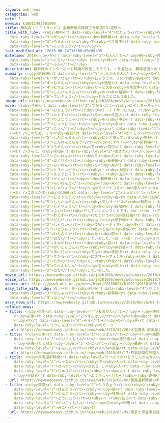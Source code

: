 ```yaml
---
layout: web_news
categories: web
cate: 5
newsid: k10011493501000
title: 無料Ｗｉ－Ｆｉサービス 全新幹線の路線で今年度中に提供へ
title_with_ruby: <ruby>無料<rt data-ruby-level="4">むりょう</rt></ruby>Ｗｉ－Ｆｉサービス <ruby>全<rt
  data-ruby-level="3">ぜん</rt></ruby><ruby>新幹線<rt data-ruby-level="5">しんかんせん</rt></ruby>の<ruby>路線<rt
  data-ruby-level="3">ろせん</rt></ruby>で<ruby>今年度中<rt data-ruby-level="3">こんねんどちゅう</rt></ruby>に<ruby>提供<rt
  data-ruby-level="6">ていきょう</rt></ruby>へ
last_modified_at: '2018-06-24T16:00:00+09:00'
datetime: 2018<ruby>年<rt data-ruby-level="1">ねん</rt></ruby>06<ruby>月<rt data-ruby-level="1">がつ</rt></ruby>24<ruby>日<rt
  data-ruby-level="1">にち</rt></ruby> 16<ruby>時<rt data-ruby-level="2">じ</rt></ruby>00<ruby>分<rt
  data-ruby-level="2">ふん</rt></ruby>
description: 新幹線のインターネット環境が改善しそうです。ＪＲ各社は、無線通信＝Ｗｉ－Ｆｉの無料サービスを今年度中にすべての新幹線の路線で提供することになりました。
summary: <ruby>新幹線<rt data-ruby-level="5">しんかんせん</rt></ruby>のインターネット<ruby>環境<rt data-ruby-level="7">かんきょう</rt></ruby>が<ruby>改善<rt
  data-ruby-level="6">かいぜん</rt></ruby>しそうです。ＪＲ<ruby>各社<rt data-ruby-level="4">かくしゃ</rt></ruby>は、<ruby>無線<rt
  data-ruby-level="4">むせん</rt></ruby><ruby>通信<rt data-ruby-level="4">つうしん</rt></ruby>＝Ｗｉ－Ｆｉの<ruby>無料<rt
  data-ruby-level="4">むりょう</rt></ruby>サービスを<ruby>今年度中<rt data-ruby-level="3">こんねんどちゅう</rt></ruby>にすべての<ruby>新幹線<rt
  data-ruby-level="5">しんかんせん</rt></ruby>の<ruby>路線<rt data-ruby-level="3">ろせん</rt></ruby>で<ruby>提供<rt
  data-ruby-level="6">ていきょう</rt></ruby>することになりました。
image_url: https://newswebeasy.github.io/ja201806/news/web/image/2018/06/24/K10011493501_1806241558_1806241600_01_02.jpg
more: <ruby>手軽<rt data-ruby-level="3">てがる</rt></ruby>にインターネットに<ruby>接続<rt data-ruby-level="5">せつぞく</rt></ruby>できる<ruby>無料<rt
  data-ruby-level="4">むりょう</rt></ruby>のＷｉ－Ｆｉサービスは、<ruby>日本<rt data-ruby-level="1">にっぽん</rt></ruby>を<ruby>訪<rt
  data-ruby-level="7">おとず</rt></ruby>れる<ruby>外国人<rt data-ruby-level="2">がいこくじん</rt></ruby><ruby>旅行者<rt
  data-ruby-level="3">りょこうしゃ</rt></ruby>を<ruby>中心<rt data-ruby-level="2">ちゅうしん</rt></ruby>に<ruby>充実<rt
  data-ruby-level="7">じゅうじつ</rt></ruby>を<ruby>求<rt data-ruby-level="4">もと</rt></ruby>める<ruby>声<rt
  data-ruby-level="2">こえ</rt></ruby>が<ruby>上<rt data-ruby-level="1">あ</rt></ruby>がっています。<br
  /><br />このため、ＪＲ<ruby>各社<rt data-ruby-level="4">かくしゃ</rt></ruby>は<ruby>一部<rt data-ruby-level="3">いちぶ</rt></ruby>の<ruby>新幹線<rt
  data-ruby-level="5">しんかんせん</rt></ruby>にとどまっている<ruby>無料<rt data-ruby-level="4">むりょう</rt></ruby>のＷｉ－Ｆｉサービスを<ruby>今年度中<rt
  data-ruby-level="3">こんねんどちゅう</rt></ruby>にすべての<ruby>新幹線<rt data-ruby-level="5">しんかんせん</rt></ruby>の<ruby>路線<rt
  data-ruby-level="3">ろせん</rt></ruby>で<ruby>提供<rt data-ruby-level="6">ていきょう</rt></ruby>することになりました。<br
  /><br />さらに、<ruby>秋田<rt data-ruby-level="2">あきた</rt></ruby><ruby>新幹線<rt data-ruby-level="5">しんかんせん</rt></ruby>は<ruby>来年<rt
  data-ruby-level="2">らいねん</rt></ruby>５<ruby>月<rt data-ruby-level="1">がつ</rt></ruby>まで、<ruby>北陸<rt
  data-ruby-level="4">ほくりく</rt></ruby><ruby>新幹線<rt data-ruby-level="5">しんかんせん</rt></ruby>は<ruby>来年<rt
  data-ruby-level="2">らいねん</rt></ruby>９<ruby>月<rt data-ruby-level="1">がつ</rt></ruby>まで、<ruby>東海道<rt
  data-ruby-level="2">とうかいどう</rt></ruby>・<ruby>山陽<rt data-ruby-level="3">さんよう</rt></ruby>・<ruby>九州<rt
  data-ruby-level="3">きゅうしゅう</rt></ruby>・<ruby>山形<rt data-ruby-level="2">やまがた</rt></ruby>の<ruby>各<rt
  data-ruby-level="4">かく</rt></ruby><ruby>新幹線<rt data-ruby-level="5">しんかんせん</rt></ruby>は<ruby>来年度<rt
  data-ruby-level="3">らいねんど</rt></ruby><ruby>末<rt data-ruby-level="4">まつ</rt></ruby>までにすべての<ruby>車両<rt
  data-ruby-level="3">しゃりょう</rt></ruby>でサービスを<ruby>導入<rt data-ruby-level="5">どうにゅう</rt></ruby>するとしています。<br
  /><br />このほかの<ruby>北海道<rt data-ruby-level="2">ほっかいどう</rt></ruby>・<ruby>東北<rt data-ruby-level="2">とうほく</rt></ruby>・<ruby>上越<rt
  data-ruby-level="7">じょうえつ</rt></ruby>の<ruby>各<rt data-ruby-level="4">かく</rt></ruby><ruby>新幹線<rt
  data-ruby-level="5">しんかんせん</rt></ruby>でもサービスが<ruby>利用<rt data-ruby-level="4">りよう</rt></ruby>できる<ruby>車両<rt
  data-ruby-level="3">しゃりょう</rt></ruby>を<ruby>段階的<rt data-ruby-level="6">だんかいてき</rt></ruby>に<ruby>増<rt
  data-ruby-level="5">ふ</rt></ruby>やしていくということです。<br /><br />アメリカからＪＲ<ruby>東京駅<rt data-ruby-level="3">とうきょうえき</rt></ruby>を<ruby>訪<rt
  data-ruby-level="7">おとず</rt></ruby>れたという<ruby>旅行者<rt data-ruby-level="3">りょこうしゃ</rt></ruby>の<ruby>男性<rt
  data-ruby-level="5">だんせい</rt></ruby>は「<ruby>新幹線<rt data-ruby-level="5">しんかんせん</rt></ruby>の<ruby>車内<rt
  data-ruby-level="2">しゃない</rt></ruby>でＷｉ－Ｆｉを<ruby>使<rt data-ruby-level="3">つか</rt></ruby>えたら、<ruby>移動中<rt
  data-ruby-level="5">いどうちゅう</rt></ruby>でも<ruby>家族<rt data-ruby-level="3">かぞく</rt></ruby>と<ruby>連絡<rt
  data-ruby-level="7">れんらく</rt></ruby>を<ruby>取<rt data-ruby-level="3">と</rt></ruby>れるのでうれしいです」と<ruby>話<rt
  data-ruby-level="2">はな</rt></ruby>していました。<br /><br /><ruby>ＪＲ東日本<rt data-ruby-level="2">じぇーあーるひがしにほん</rt></ruby>の<ruby>砂川<rt
  data-ruby-level="6">すながわ</rt></ruby><ruby>裕<rt data-ruby-level="8">ひろし</rt></ruby>さんは「<ruby>外国人<rt
  data-ruby-level="2">がいこくじん</rt></ruby><ruby>旅行者<rt data-ruby-level="3">りょこうしゃ</rt></ruby>の<ruby>間<rt
  data-ruby-level="2">あいだ</rt></ruby>では<ruby>移動中<rt data-ruby-level="5">いどうちゅう</rt></ruby>も<ruby>手軽<rt
  data-ruby-level="3">てがる</rt></ruby>にスマートフォンを<ruby>利用<rt data-ruby-level="4">りよう</rt></ruby>したいというニーズが<ruby>高<rt
  data-ruby-level="2">たか</rt></ruby>く、<ruby>今後<rt data-ruby-level="2">こんご</rt></ruby>も<ruby>利便性<rt
  data-ruby-level="5">りべんせい</rt></ruby>を<ruby>向上<rt data-ruby-level="3">こうじょう</rt></ruby>させたい」と<ruby>話<rt
  data-ruby-level="2">はな</rt></ruby>していました。
movie_url: https://newswebeasy.github.io/ja201806/news/web/movie/2018/06/24/k10011493501_201806241809_201806241811.mp4
voice_url: https://newswebeasy.github.io/ja201806/news/web/voice/2018/06/24/k10011493501_201806241809_201806241811.mp3
source_url: https://www3.nhk.or.jp/news/html/20180624/k10011493501000.html
easy_title_with_ruby: Ｗｉ－Ｆｉを<ruby>利用<rt data-ruby-level="4">りよう</rt></ruby>できるサービスが<ruby>全部<rt
  data-ruby-level="3">ぜんぶ</rt></ruby>の<ruby>新幹線<rt data-ruby-level="5">しんかんせん</rt></ruby>で<ruby>始<rt
  data-ruby-level="3">はじ</rt></ruby>まる
easy_news_url: https://newswebeasy.github.io/news/easy/2018/06/26/Wi-Fiを利用できるサービスが全部の新幹線で始まる
related_news:
- title: <ruby>大型<rt data-ruby-level="4">おおがた</rt></ruby><ruby>連休<rt data-ruby-level="4">れんきゅう</rt></ruby>
    <ruby>前半<rt data-ruby-level="2">ぜんはん</rt></ruby><ruby>始<rt data-ruby-level="3">はじ</rt></ruby>まる
    <ruby>空<rt data-ruby-level="4">そら</rt></ruby>の<ruby>便<rt data-ruby-level="4">びん</rt></ruby>は<ruby>混雑<rt
    data-ruby-level="5">こんざつ</rt></ruby>のピーク
  url: https://newswebeasy.github.io/news/web/2018/04/28/大型連休-前半始まる-空の便は混雑のピーク
- title: <ruby>日本<rt data-ruby-level="1">にっぽん</rt></ruby><ruby>訪問<rt data-ruby-level="6">ほうもん</rt></ruby>の<ruby>外国人<rt
    data-ruby-level="2">がいこくじん</rt></ruby><ruby>旅行者<rt data-ruby-level="3">りょこうしゃ</rt></ruby>
    <ruby>過去<rt data-ruby-level="5">かこ</rt></ruby><ruby>最速<rt data-ruby-level="4">さいそく</rt></ruby>で1000<ruby>万人<rt
    data-ruby-level="2">まんにん</rt></ruby><ruby>突破<rt data-ruby-level="7">とっぱ</rt></ruby>
  url: https://newswebeasy.github.io/news/web/2018/05/17/日本訪問の外国人旅行者-過去最速で1000万人突破
- title: <ruby>東海道新幹線<rt data-ruby-level="5">とうかいどうしんかんせん</rt></ruby>の<ruby>車内<rt
    data-ruby-level="2">しゃない</rt></ruby>で<ruby>人<rt data-ruby-level="1">ひと</rt></ruby><ruby>刺<rt
    data-ruby-level="7">さ</rt></ruby>される １<ruby>人<rt data-ruby-level="1">にん</rt></ruby><ruby>重体<rt
    data-ruby-level="3">じゅうたい</rt></ruby>２<ruby>人<rt data-ruby-level="1">にん</rt></ruby>けが
    <ruby>容疑者<rt data-ruby-level="6">ようぎしゃ</rt></ruby><ruby>逮捕<rt data-ruby-level="7">たいほ</rt></ruby>
  url: https://newswebeasy.github.io/news/web/2018/06/09/東海道新幹線の車内で人刺される-1人重体2人けが-容疑者逮捕
- title: <ruby>東京<rt data-ruby-level="2">とうきょう</rt></ruby>と<ruby>伊豆<rt data-ruby-level="8">いず</rt></ruby><ruby>半島<rt
    data-ruby-level="3">はんとう</rt></ruby><ruby>結<rt data-ruby-level="4">むす</rt></ruby>ぶ<ruby>観光<rt
    data-ruby-level="4">かんこう</rt></ruby><ruby>特急<rt data-ruby-level="4">とっきゅう</rt></ruby><ruby>導入<rt
    data-ruby-level="5">どうにゅう</rt></ruby>へ <ruby>訪日<rt data-ruby-level="6">ほうにち</rt></ruby><ruby>外国人<rt
    data-ruby-level="2">がいこくじん</rt></ruby>の<ruby>利用<rt data-ruby-level="4">りよう</rt></ruby><ruby>見込<rt
    data-ruby-level="7">みこ</rt></ruby>む
  url: https://newswebeasy.github.io/news/web/2018/05/09/東京と伊豆半島結ぶ観光特急導入へ-訪日外国人の利用見込む
...
```

